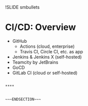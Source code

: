 !SLIDE smbullets
# CI/CD: Overview

* GitHub
  * Actions (cloud, enterprise)
  * Travis CI, Circle CI, etc. as app
* Jenkins & Jenkins X (self-hosted)
* Teamcity by JetBrains
* GoCD
* GitLab CI (cloud or self-hosted)


~~~SECTION:handouts~~~

****


~~~ENDSECTION~~~


